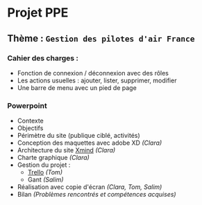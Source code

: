 # Projet PPE

## Thème : `Gestion des pilotes d'air France`

### Cahier des charges :

- Fonction de connexion / déconnexion avec des rôles
- Les actions usuelles : ajouter, lister, supprimer, modifier
- Une barre de menu avec un pied de page

### Powerpoint

- Contexte
- Objectifs
- Périmètre du site (publique ciblé, activités)
- Conception des maquettes avec adobe XD _(Clara)_
- Architecture du site [Xmind](https://www.xmind.net/) _(Clara)_
- Charte graphique _(Clara)_
- Gestion du projet :
    - [Trello](https://trello.com/b/4o2Px5vL/ppe) _(Tom)_
    - Gant _(Salim)_
- Réalisation avec copie d'écran _(Clara, Tom, Salim)_
- Bilan _(Problèmes rencontrés et compétences acquises)_